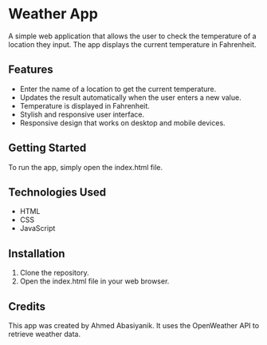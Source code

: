 # Weather App

A simple web application that allows the user to check the temperature of a location they input. The app displays the current temperature in Fahrenheit.

## Features

- Enter the name of a location to get the current temperature.
- Updates the result automatically when the user enters a new value.
- Temperature is displayed in Fahrenheit.
- Stylish and responsive user interface.
- Responsive design that works on desktop and mobile devices.

## Getting Started
To run the app, simply open the index.html file.

## Technologies Used

- HTML
- CSS
- JavaScript

## Installation

1. Clone the repository.
2. Open the index.html file in your web browser.

## Credits

This app was created by Ahmed Abasiyanik. It uses the OpenWeather API to retrieve weather data.
